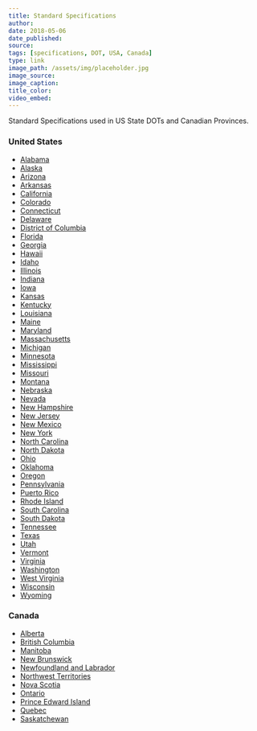 ```yaml
---
title: Standard Specifications
author:
date: 2018-05-06
date_published:
source:
tags: [specifications, DOT, USA, Canada]
type: link
image_path: /assets/img/placeholder.jpg
image_source:
image_caption:
title_color:
video_embed:
---
```

Standard Specifications used in US State DOTs and Canadian Provinces.
<!--more-->

<h3>United States</h3>
  <ul>
    <li><a href="https://www.dot.state.al.us/conweb/specifications.html">Alabama</a></li>
    <li><a href="http://www.dot.alaska.gov/stwddes/dcsspecs/index.shtml">Alaska</a></li>
    <li><a href="https://azdot.gov/business/standards-and-guidelines/standards">Arizona</a></li>
    <li><a href="https://www.arkansashighways.com/standard_specifications.aspx">Arkansas</a></li>
    <li><a href="http://www.dot.ca.gov/des/oe/construction-contract-standards.html">California</a></li>
    <li><a href="http://www.coloradodot.info/business/designsupport/construction-specifications">Colorado</a></li>
    <li><a href="http://www.ct.gov/dot/cwp/view.asp?a=3609&q=430362">Connecticut</a></li>
    <li><a href="https://deldot.gov/Publications/manuals/standard_specifications/index.shtml">Delaware</a></li>
    <li><a href="https://ddot.dc.gov/page/standard-specifications-highways-and-structures">District of Columbia</a></li>
    <li><a href="http://www.fdot.gov/programmanagement/Implemented/SpecBooks/default.shtm">Florida</a></li>
    <li><a href="http://www.dot.ga.gov/PartnerSmart/Business/Source">Georgia</a></li>
    <li><a href="http://hidot.hawaii.gov/highways/s2005-standard-specifications/2005-standard-specifications/">Hawaii</a></li>
    <li><a href="http://apps.itd.idaho.gov/apps/manuals/manualsonline.html">Idaho</a></li>
    <li><a href="http://www.idot.illinois.gov/doing-business/procurements/engineering-architectural-professional-services/Consultants-Resources/index">Illinois</a></li>
    <li><a href="http://www.in.gov/dot/div/contracts/standards/book/index.html">Indiana</a></li>
    <li><a href="https://iowadot.gov/erl/archives1/archives.html">Iowa</a></li>
    <li><a href="http://www.ksdot.org/burConsMain/specprov/specifications.asp">Kansas</a></li>
    <li><a href="http://transportation.ky.gov/Construction/Pages/Kentucky-Standard-Specifications.aspx">Kentucky</a></li>
    <li><a href="http://wwwsp.dotd.la.gov/Inside_LaDOTD/Divisions/Engineering/Standard_Specifications/Pages/Standard%20Specifications.aspx">Louisiana</a></li>
    <li><a href="http://www.maine.gov/mdot/contractors/publications/standardspec/">Maine</a></li>
    <li><a href="http://www.roads.maryland.gov/pages/sscm.aspx?PageId=853&lid=SSP">Maryland</a></li>
    <li><a href="https://www.mass.gov/lists/construction-specifications">Massachusetts</a></li>
    <li><a href="https://www.michigan.gov/mdot/0,4616,7-151-9622_11044_11357---,00.html">Michigan</a></li>
    <li><a href="http://www.dot.state.mn.us/pre-letting/spec/index.html">Minnesota</a></li>
    <li><a href="http://mdot.ms.gov/portal/construction.aspx">Mississippi</a></li>
    <li><a href="http://www.modot.mo.gov/business/standards_and_specs/highwayspecs.htm">Missouri</a></li>
    <li><a href="http://www.mdt.mt.gov/business/contracting/standard_specs.shtml">Montana</a></li>
    <li><a href="https://dot.nebraska.gov/media/10343/2017-specbook.pdf">Nebraska</a></li>
    <li><a href="https://www.nevadadot.com/doing-business/contractors-construction/contract-services/standard-specifications-and-plans">Nevada</a></li>
    <li><a href="http://www.nh.gov/dot/org/projectdevelopment/highwaydesign/specifications/index.htm">New Hampshire</a></li>
    <li><a href="http://www.state.nj.us/transportation/eng/specs/2007/Division.shtml">New Jersey</a></li>
    <li><a href="http://dot.state.nm.us/content/nmdot/en/Standards.html">New Mexico</a></li>
    <li><a href="https://www.dot.ny.gov/main/business-center/engineering/specifications">New York</a></li>
    <li><a href="https://connect.ncdot.gov/resources/Specifications/Pages/2012StandSpecsMan.aspx?Order=SM-00-000">North Carolina</a></li>
    <li><a href="http://www.dot.nd.gov/dotnet/supplspecs/standardspecs.aspx">North Dakota</a></li>
    <li><a href="http://www.dot.state.oh.us/Divisions/ConstructionMgt/OnlineDocs/Pages/2016-Online-Spec-Book.aspx">Ohio</a></li>
    <li><a href="https://ok.gov/odot/Doing_Business/Construction/Construction_Engineering_-_Standards,_Specifications,_Materials_and_Testing/index.html">Oklahoma</a></li>
    <li><a href="http://www.oregon.gov/ODOT/Business/Pages/Standard_Specifications.aspx">Oregon</a></li>
    <li><a href="http://www.dot.state.pa.us/public/PubsForms/Publications/Pub_408/408_2016/408_2016.pdf">Pennsylvania</a></li>
    <li><a href="http://www.dtop.gov.pr/carretera/det_content.asp?cn_id=271">Puerto Rico</a></li>
    <li><a href="http://www.dot.ri.gov/business/bluebook.php">Rhode Island</a></li>
    <li><a href="http://www.scdot.org/business/standard-specifications.aspx">South Carolina</a></li>
    <li><a href="http://www.sddot.com/business/contractors/specs/2015specbook/Default.aspx">South Dakota</a></li>
    <li><a href="https://www.tn.gov/tdot/tdot-construction-division/transportation-construction-division-resources/transportation-construction-2015-standard-specifications.html">Tennessee</a></li>
    <li><a href="https://www.txdot.gov/business/resources/txdot-specifications.html">Texas</a></li>
    <li><a href="http://www.udot.utah.gov/main/f?p=100:pg:885740181684789::::V,T:,302">Utah</a></li>
    <li><a href="http://vtrans.vermont.gov/highway/construct-material/construct-services/pre-contractspecifications/2018">Vermont</a></li>
    <li><a href="http://www.virginiadot.org/business/const/spec-default.asp">Virginia</a></li>
    <li><a href="http://www.wsdot.wa.gov/Publications/Manuals/M41-10.htm">Washington</a></li>
    <li><a href="https://transportation.wv.gov/highways/engineering/Pages/Specifications.aspx">West Virginia</a></li>
    <li><a href="http://roadwaystandards.dot.wi.gov/standards/stndspec/index.htm">Wisconsin</a></li>
    <li><a href="http://www.dot.state.wy.us/home/engineering_technical_programs/manuals_publications/2010_Standard_Specifications.html">Wyoming</a></li>
  </ul>
<h3>Canada</h3>
  <ul>
    <li><a href="http://www.transportation.alberta.ca/705.htm">Alberta</a></li>
    <li><a href="https://www2.gov.bc.ca/gov/content/transportation/transportation-infrastructure/engineering-standards-guidelines/standard-specifications-for-highway-construction">British Columbia</a></li>
    <li><a href="http://www.gov.mb.ca/mit/contracts/manualarchive.html">Manitoba</a></li>
    <li><a href="http://www2.gnb.ca/content/dam/gnb/Departments/trans/pdf/en/Publications/2015_Standard_Specs-e.pdf">New Brunswick</a></li>
    <li><a href="http://www.tw.gov.nl.ca/publications/specbook2011.pdf">Newfoundland and Labrador</a></li>
    <li><a href="http://www.tw.gov.nl.ca/publications/specbook2011.pdf">Northwest Territories</a></li>
    <li><a href="http://www.gov.ns.ca/tran/publications/standard.pdf">Nova Scotia</a></li>
    <li><a href="http://www.raqsb.mto.gov.on.ca/techpubs/ops.nsf/OPSHomepage">Ontario</a></li>
    <li><a href="https://www.princeedwardisland.ca/sites/default/files/publications/provisions_contract_specifications_highway_construction.pdf">Prince Edward Island</a></li>
    <li><a href="http://www.tw.gov.nl.ca/publications/specbook2011.pdf">Quebec</a></li>
    <li><a href="http://www.highways.gov.sk.ca/Doing%20Business%20with%20MHI/ministry%20manuals/Standard%20Specifications%20Manual/Portfolio%20Complete%20Manual/Standard%20Specifications%20Manual%20(Feb%202017).pdf">Saskatchewan</a></li>
  </ul>
